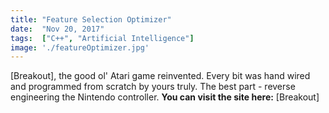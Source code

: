 ```yaml
---
title: "Feature Selection Optimizer"
date:  "Nov 20, 2017"
tags:  ["C++", "Artificial Intelligence"]
image: './featureOptimizer.jpg'
---
```


[Breakout], the good ol' Atari game reinvented. Every bit was hand wired and 
programmed from scratch by yours truly. The best part - reverse engineering the
Nintendo controller. **You can visit the site here:** [Breakout]

<!--- reference links --->
[Feature Selection Optimizer]: <https://github.com/RBoshae/feature-selection-with-nearest-neighbor>
